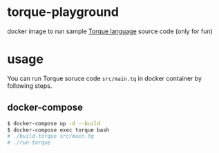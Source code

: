 # torque-playground

docker image to run sample [Torque language](https://v8.dev/docs/torque) source code (only for fun)

# usage

You can run Torque soruce code `src/main.tq` in docker container by following steps.

## docker-compose

```bash
$ docker-compose up -d --build
$ docker-compose exec torque bash
# ./build-torque src/main.tq
# ./run-torque
```
